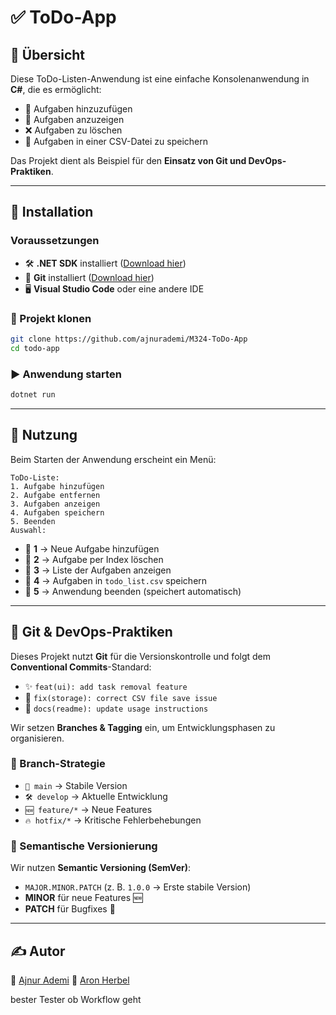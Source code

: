 # ✅ ToDo-App

## 📌 Übersicht
Diese ToDo-Listen-Anwendung ist eine einfache Konsolenanwendung in **C#**, die es ermöglicht:
- 📝 Aufgaben hinzuzufügen
- 👀 Aufgaben anzuzeigen
- ❌ Aufgaben zu löschen
- 💾 Aufgaben in einer CSV-Datei zu speichern

Das Projekt dient als Beispiel für den **Einsatz von Git und DevOps-Praktiken**.

---

## 🚀 Installation
### Voraussetzungen
- 🛠 **.NET SDK** installiert ([Download hier](https://dotnet.microsoft.com/en-us/download))
- 🔗 **Git** installiert ([Download hier](https://git-scm.com/))
- 🖥 **Visual Studio Code** oder eine andere IDE

### 📂 Projekt klonen
```sh
git clone https://github.com/ajnurademi/M324-ToDo-App
cd todo-app
```

### ▶ Anwendung starten
```sh
dotnet run
```

---

## 🎯 Nutzung
Beim Starten der Anwendung erscheint ein Menü:
```
ToDo-Liste:
1. Aufgabe hinzufügen
2. Aufgabe entfernen
3. Aufgaben anzeigen
4. Aufgaben speichern
5. Beenden
Auswahl:
```

- 🔹 **1** → Neue Aufgabe hinzufügen
- 🔹 **2** → Aufgabe per Index löschen
- 🔹 **3** → Liste der Aufgaben anzeigen
- 🔹 **4** → Aufgaben in `todo_list.csv` speichern
- 🔹 **5** → Anwendung beenden (speichert automatisch)

---

## 🔄 Git & DevOps-Praktiken
Dieses Projekt nutzt **Git** für die Versionskontrolle und folgt dem **Conventional Commits**-Standard:
- ✨ `feat(ui): add task removal feature`
- 🐛 `fix(storage): correct CSV file save issue`
- 📖 `docs(readme): update usage instructions`

Wir setzen **Branches & Tagging** ein, um Entwicklungsphasen zu organisieren.

### 🌱 Branch-Strategie
- `🚀 main` → Stabile Version
- `🛠 develop` → Aktuelle Entwicklung
- `🆕 feature/*` → Neue Features
- `🔥 hotfix/*` → Kritische Fehlerbehebungen

### 🔢 Semantische Versionierung
Wir nutzen **Semantic Versioning (SemVer)**:
- `MAJOR.MINOR.PATCH` (z. B. `1.0.0` → Erste stabile Version)
- **MINOR** für neue Features 🆕
- **PATCH** für Bugfixes 🐞

---

## ✍ Autor
🔗 [Ajnur Ademi](https://github.com/ajnurademi)
🔗 [Aron Herbel](https://github.com/aronherbel)

bester Tester ob Workflow geht

